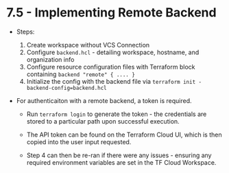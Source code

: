 # 7.5 - Implementing Remote Backend

- Steps:
  1. Create workspace without VCS Connection
  2. Configure `backend.hcl` - detailing workspace, hostname, and organization info
  3. Configure resource configuration files with Terraform block containing `backend "remote" { .... }`
  4. Initialize the config with the backend file via `terraform init -backend-config=backend.hcl`

- For authenticaiton with a remote backend, a token is required.
  - Run `terraform login` to generate the token - the credentials are stored to a particular path upon successful execution.
  - The API token can be found on the Terraform Cloud UI, which is then copied into the user input requested.

  - Step 4 can then be re-ran if there were any issues - ensuring any required environment variables are set in the TF Cloud Workspace.